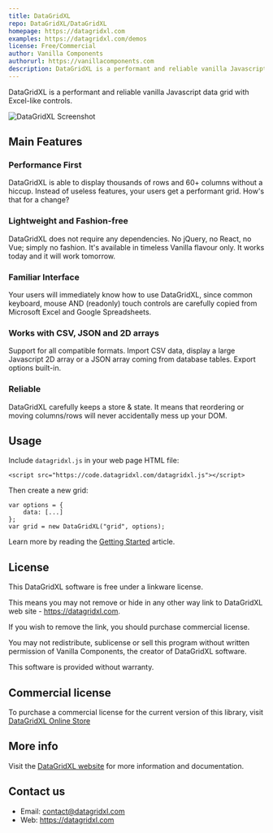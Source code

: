 ```yaml
---
title: DataGridXL
repo: DataGridXL/DataGridXL
homepage: https://datagridxl.com
examples: https://datagridxl.com/demos
license: Free/Commercial
author: Vanilla Components
authorurl: https://vanillacomponents.com
description: DataGridXL is a performant and reliable vanilla Javascript data grid with Excel-like controls.
---
```


DataGridXL is a performant and reliable vanilla Javascript data grid with Excel-like controls.

![DataGridXL Screenshot](/images/libraries/datagridxl/javascript-spreadsheet.png "DataGridXL Screenshot")

## Main Features

### Performance First

DataGridXL is able to display thousands of rows and 60+ columns without a hiccup. Instead of useless features, your users get a performant grid. How's that for a change?

### Lightweight and Fashion-free

DataGridXL does not require any dependencies. No jQuery, no React, no Vue; simply no fashion. It's available in timeless Vanilla flavour only. It works today and it will work tomorrow.

### Familiar Interface

Your users will immediately know how to use DataGridXL, since common keyboard, mouse AND (readonly) touch controls are carefully copied from Microsoft Excel and Google Spreadsheets.

### Works with CSV, JSON and 2D arrays

Support for all compatible formats. Import CSV data, display a large Javascript 2D array or a JSON array coming from database tables. Export options built-in.

### Reliable

DataGridXL carefully keeps a store & state. It means that reordering or moving columns/rows will never accidentally mess up your DOM.

## Usage

Include `datagridxl.js` in your web page HTML file:

```
<script src="https://code.datagridxl.com/datagridxl.js"></script>
```

Then create a new grid:

```
var options = {
	data: [...]
};
var grid = new DataGridXL("grid", options);
```

Learn more by reading the [Getting Started](https://datagridxl.com/docs/getting-started) article.

## License

This DataGridXL software is free under a linkware license.

This means you may not remove or hide in any other way link to DataGridXL
web site - https://datagridxl.com.

If you wish to remove the link, you should purchase commercial license.

You may not redistribute, sublicense or sell this program without written
permission of Vanilla Components, the creator of DataGridXL software.

This software is provided without warranty.

## Commercial license

To purchase a commercial license for the current version of this library, visit
[DataGridXL Online Store](https://datagridxl.com/buy)

## More info

Visit the [DataGridXL website](https://datagridxl.com) for more information and 
documentation.

## Contact us

* Email: contact@datagridxl.com
* Web: https://datagridxl.com
